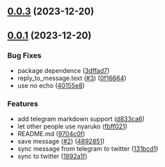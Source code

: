 ## [0.0.3](https://github.com/niracler/nyaruko-telegram-bot/compare/v0.0.1...v0.0.3) (2023-12-20)



## [0.0.1](https://github.com/niracler/nyaruko-telegram-bot/compare/1892a1f2f38a05fe5d68a6d4c68b9792bf3cf32e...v0.0.1) (2023-12-20)


### Bug Fixes

* package dependence ([3dffad7](https://github.com/niracler/nyaruko-telegram-bot/commit/3dffad74550ac9dcfd9b8ed51235379f2f025694))
* reply_to_message.text ([#3](https://github.com/niracler/nyaruko-telegram-bot/issues/3)) ([0f16664](https://github.com/niracler/nyaruko-telegram-bot/commit/0f1666451349dfc05eda0eee6f2edfd2b487ff33))
* use no echo ([40155e8](https://github.com/niracler/nyaruko-telegram-bot/commit/40155e889102bc8d10234e0e34bc06bbf602c678))


### Features

* add telegram markdown support ([d833ca6](https://github.com/niracler/nyaruko-telegram-bot/commit/d833ca6329d3c35850eefe7815f3a584e2c6bb68))
* let other people use nyaruko ([fbff021](https://github.com/niracler/nyaruko-telegram-bot/commit/fbff0219074b707600bd13574c7c27c8ffdcdd77))
* README.md ([9704c0f](https://github.com/niracler/nyaruko-telegram-bot/commit/9704c0f9c154df235bcf73e7fdb7f88450bef287))
* save message ([#2](https://github.com/niracler/nyaruko-telegram-bot/issues/2)) ([4892851](https://github.com/niracler/nyaruko-telegram-bot/commit/4892851e3ccf1cf6b53275d9b07f8d917c6a6d60))
* sync message from telegram to twitter ([131bcd1](https://github.com/niracler/nyaruko-telegram-bot/commit/131bcd13ba778bfe0182be7924227e4c12b4ad42))
* sync to twitter ([1892a1f](https://github.com/niracler/nyaruko-telegram-bot/commit/1892a1f2f38a05fe5d68a6d4c68b9792bf3cf32e))



